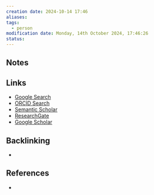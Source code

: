 ```yaml
---
creation date: 2024-10-14 17:46
aliases: 
tags:
  - person
modification date: Monday, 14th October 2024, 17:46:26
status:
---
```


## Notes

## Links

- [Google Search](https://www.google.com/search?q=Thea+Radüntz)
- [ORCID Search](https://orcid.org/orcid-search/search?searchQuery=Thea%20Rad%C3%BCntz)
- [Semantic Scholar](https://www.semanticscholar.org/search?q=Thea%20Rad%C3%BCntz&sort=relevance)
- [ResearchGate](https://www.researchgate.net/search?q=Thea%20Rad%C3%BCntz)
- [Google Scholar](https://scholar.google.com/scholar?q=Thea+Radüntz)

## Backlinking

+

## References

+
